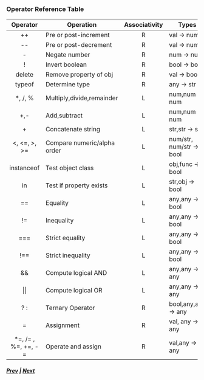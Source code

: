 ### Operator Reference Table
| Operator | Operation | Associativity | Types |
|:---:|---|:---:|---|
|++|Pre or post-increment | R | val -> num |
|--|Pre or post-decrement | R | val -> num |
|-|Negate number| R | num -> num |
|!|Invert boolean| R| bool -> bool|
|delete|Remove property of obj| R | val -> bool|
|typeof|Determine type| R| any -> str|
|*, /, %| Multiply,divide,remainder|L|num,num -> num|
|+,-|Add,subtract|L|num,num -> num|
|+|Concatenate string|L|str,str -> str|
|<, <=, >, >=|Compare numeric/alpha order| L |num/str, num/str -> bool|
|instanceof| Test object class| L | obj,func -> bool|
|in| Test if property exists| L | str,obj -> bool|
| == | Equality| L | any,any -> bool|
|!=| Inequality| L|any,any -> bool|
|===| Strict equality| L|any,any -> bool|
|!==| Strict inequality| L|any,any -> bool|
|&&|Compute logical AND|L|any,any -> any|
|&#124;&#124;|Compute logical OR|L|any,any -> any|
|? :|Ternary Operator|R|bool,any,any -> any|
|=|Assignment|R|val, any -> any|
|*=, /= , %=, +=, -= | Operate and assign| R | val,any -> any|


##### [Prev](2_TypeOfAndOperandConversion.md) | [Next](4_labs)
